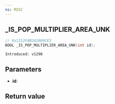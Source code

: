 ```yaml
---
ns: MISC
---
```

## _IS_POP_MULTIPLIER_AREA_UNK

```c
// 0x1312F4B242609CE3
BOOL _IS_POP_MULTIPLIER_AREA_UNK(int id);
```

```
Introduced: v1290
```

## Parameters
* **id**:

## Return value
